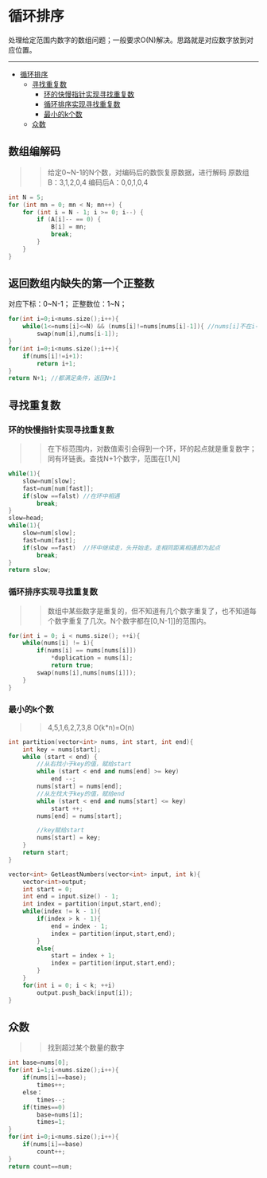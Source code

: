 <a id="markdown-循环排序" name="循环排序"></a>
# 循环排序
处理给定范围内数字的数组问题；一般要求O(N)解决。思路就是对应数字放到对应位置。

---

<!-- TOC -->

- [循环排序](#循环排序)
    - [寻找重复数](#寻找重复数)
        - [环的快慢指针实现寻找重复数](#环的快慢指针实现寻找重复数)
        - [循环排序实现寻找重复数](#循环排序实现寻找重复数)
        - [最小的k个数](#最小的k个数)
    - [众数](#众数)

<!-- /TOC -->

## 数组编解码
>>给定0~N-1的N个数，对编码后的数恢复原数据，进行解码
原数组B：3,1,2,0,4
编码后A：0,0,1,0,4

```cpp
int N = 5;
for (int mn = 0; mn < N; mn++) {
    for (int i = N - 1; i >= 0; i--) {
        if (A[i]-- == 0) {
            B[i] = mn;
            break;
        }
    }
}
```

## 返回数组内缺失的第一个正整数
对应下标：0~N-1；
正整数位：1~N；

```cpp
for(int i=0;i<nums.size();i++){
    while(1<=nums[i]<=N) && (nums[i]!=nums[nums[i]-1]){ //nums[i]不在i-1位置上
        swap(num[i],nums[i-1]);
}
for(int i=0;i<nums.size();i++){
    if(nums[i]!=i+1):
        return i+1;
}
return N+1; //都满足条件，返回N+1
```

<a id="markdown-寻找重复数" name="寻找重复数"></a>
## 寻找重复数
<a id="markdown-环的快慢指针实现寻找重复数" name="环的快慢指针实现寻找重复数"></a>
### 环的快慢指针实现寻找重复数
>>在下标范围内，对数值索引会得到一个环，环的起点就是重复数字；同有环链表。查找N+1个数字，范围在[1,N]
```cpp
while(1){
    slow=num[slow];
    fast=num[num[fast]];
    if(slow ==falst) //在环中相遇
        break;
}
slow=head;
while(1){
    slow=num[slow];
    fast=num[fast];
    if(slow ==fast)  //环中继续走，头开始走。走相同距离相遇即为起点
        break;
}
return slow;
```

<a id="markdown-循环排序实现寻找重复数" name="循环排序实现寻找重复数"></a>
### 循环排序实现寻找重复数
>>数组中某些数字是重复的，但不知道有几个数字重复了，也不知道每个数字重复了几次。N个数字都在[0,N-1]]的范围内。
```cpp
for(int i = 0; i < nums.size(); ++i){
    while(nums[i] != i){
        if(nums[i] == nums[nums[i]])
            *duplication = nums[i];
            return true;
        swap(nums[i],nums[nums[i]]);
    }
}
```

<a id="markdown-最小的k个数" name="最小的k个数"></a>
### 最小的k个数
>>4,5,1,6,2,7,3,8  O(k*n)=O(n)
```cpp
int partition(vector<int> nums, int start, int end){
    int key = nums[start];
    while (start < end) {
        //从右找小于key的值，赋给start
        while (start < end and nums[end] >= key)
            end --;
        nums[start] = nums[end];
        //从左找大于key的值，赋给end
        while (start < end and nums[start] <= key)
            start ++;
        nums[end] = nums[start];

        //key赋给start
        nums[start] = key;
    }
    return start;
}

vector<int> GetLeastNumbers(vector<int> input, int k){
    vector<int>output;
    int start = 0;
    int end = input.size() - 1;
    int index = partition(input,start,end);
    while(index != k - 1){
        if(index > k - 1){
            end = index - 1;
            index = partition(input,start,end);
        }
        else{
            start = index + 1;
            index = partition(input,start,end);
        }
    }
    for(int i = 0; i < k; ++i)
        output.push_back(input[i]);
}
```

<a id="markdown-众数" name="众数"></a>
## 众数
>>找到超过某个数量的数字
```cpp
int base=nums[0];
for(int i=1;i<nums.size();i++){
    if(nums[i]==base);
        times++;
    else：
        times--;
    if(times==0)
        base=nums[i];
        times=1;
}
for(int i=0;i<nums.size();i++){
    if(nums[i]==base)
        count++;
}
return count==num;
```







